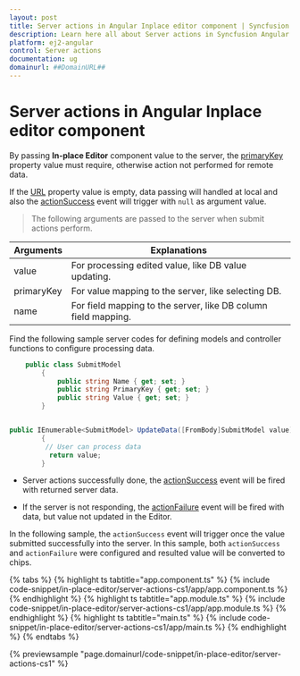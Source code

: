 ```yaml
---
layout: post
title: Server actions in Angular Inplace editor component | Syncfusion
description: Learn here all about Server actions in Syncfusion Angular Inplace editor component of Syncfusion Essential JS 2 and more.
platform: ej2-angular
control: Server actions 
documentation: ug
domainurl: ##DomainURL##
---
```


# Server actions in Angular Inplace editor component

By passing **In-place Editor** component value to the server, the [primaryKey](https://ej2.syncfusion.com/angular/documentation/api/inplace-editor/#primarykey) property value must require, otherwise action not performed for remote data.

If the [URL](https://ej2.syncfusion.com/angular/documentation/api/inplace-editor/#url) property value is empty, data passing will handled at local and also the [actionSuccess](https://ej2.syncfusion.com/angular/documentation/api/inplace-editor/#actionsuccess) event will trigger with `null` as argument value.

> The following arguments are passed to the server when submit actions perform.

| Arguments  | Explanations                                              |
|------------|-----------------------------------------------------------|
| value      | For processing edited value, like DB value updating.      |
| primaryKey | For value mapping to the server, like selecting DB.            |
| name       | For field mapping to the server, like DB column field mapping. |

Find the following sample server codes for defining models and controller functions to configure processing data.

```C#
    public class SubmitModel
        {
            public string Name { get; set; }
            public string PrimaryKey { get; set; }
            public string Value { get; set; }
        }
```

```C#

public IEnumerable<SubmitModel> UpdateData([FromBody]SubmitModel value)
        {
         // User can process data
          return value;
        }

```

* Server actions successfully done, the [actionSuccess](https://ej2.syncfusion.com/angular/documentation/api/inplace-editor/#actionsuccess) event will be fired with returned server data.

* If the server is not responding, the [actionFailure](https://ej2.syncfusion.com/angular/documentation/api/inplace-editor/#actionfailure) event will be fired with data, but value not updated in the Editor.

In the following sample, the `actionSuccess` event will trigger once the value submitted successfully into the server. In this sample, both `actionSuccess` and `actionFailure` were configured and resulted value will be converted to chips.

{% tabs %}
{% highlight ts tabtitle="app.component.ts" %}
{% include code-snippet/in-place-editor/server-actions-cs1/app/app.component.ts %}
{% endhighlight %}
{% highlight ts tabtitle="app.module.ts" %}
{% include code-snippet/in-place-editor/server-actions-cs1/app/app.module.ts %}
{% endhighlight %}
{% highlight ts tabtitle="main.ts" %}
{% include code-snippet/in-place-editor/server-actions-cs1/app/main.ts %}
{% endhighlight %}
{% endtabs %}
  
{% previewsample "page.domainurl/code-snippet/in-place-editor/server-actions-cs1" %}
